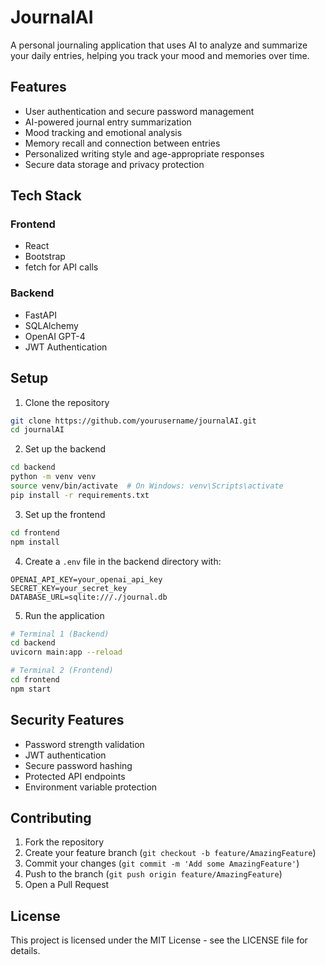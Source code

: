 # JournalAI

A personal journaling application that uses AI to analyze and summarize your daily entries, helping you track your mood and memories over time.

## Features

- User authentication and secure password management
- AI-powered journal entry summarization
- Mood tracking and emotional analysis
- Memory recall and connection between entries
- Personalized writing style and age-appropriate responses
- Secure data storage and privacy protection

## Tech Stack

### Frontend
- React
- Bootstrap
- fetch for API calls

### Backend
- FastAPI
- SQLAlchemy
- OpenAI GPT-4
- JWT Authentication

## Setup

1. Clone the repository
```bash
git clone https://github.com/yourusername/journalAI.git
cd journalAI
```

2. Set up the backend
```bash
cd backend
python -m venv venv
source venv/bin/activate  # On Windows: venv\Scripts\activate
pip install -r requirements.txt
```

3. Set up the frontend
```bash
cd frontend
npm install
```

4. Create a `.env` file in the backend directory with:
```
OPENAI_API_KEY=your_openai_api_key
SECRET_KEY=your_secret_key
DATABASE_URL=sqlite:///./journal.db
```

5. Run the application
```bash
# Terminal 1 (Backend)
cd backend
uvicorn main:app --reload

# Terminal 2 (Frontend)
cd frontend
npm start
```

## Security Features

- Password strength validation
- JWT authentication
- Secure password hashing
- Protected API endpoints
- Environment variable protection

## Contributing

1. Fork the repository
2. Create your feature branch (`git checkout -b feature/AmazingFeature`)
3. Commit your changes (`git commit -m 'Add some AmazingFeature'`)
4. Push to the branch (`git push origin feature/AmazingFeature`)
5. Open a Pull Request

## License

This project is licensed under the MIT License - see the LICENSE file for details. 